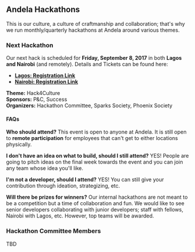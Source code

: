 ## Andela Hackathons

This is our culture, a culture of craftmanship and collaboration; that's why we run monthly/quarterly hackathons at Andela around various themes.

### Next Hackathon

Our next hack is scheduled for **Friday, September 8, 2017** in both **Lagos and Nairobi** (and remotely). Details and Tickets can be found here:

- **[Lagos: Registration Link](https://www.eventbrite.com/e/andela-hackathon-ng-hack4culture-tickets-36116538539)**
- **[Nairobi: Registration Link](https://www.eventbrite.com/e/andela-hackathon-hack4culture-tickets-36116300828)**

**Theme:** Hack4Culture <br/>
**Sponsors:** P&C, Success <br/>
**Organizers:** Hackathon Committee, Sparks Society, Phoenix Society

#### FAQs

**Who should attend?**
This event is open to anyone at Andela. It is still open to **remote participation** for employees that can't get to either locations physically.

**I don't have an idea on what to build, should I still attend?**
YES! People are going to pitch ideas on the final week towards the event and you can join any team whose idea you'll like.

**I'm not a developer, should I attend?**
YES! You can still give your contribution through ideation, strategizing, etc.

**Will there be prizes for winners?**
Our internal hackathons are not meant to be a competition but a time of collaboration and fun. We would like to see senior developers collaborating with junior developers; staff with fellows, Nairobi with Lagos, etc. However, top teams will be awarded.


### Hackathon Committee Members

TBD
